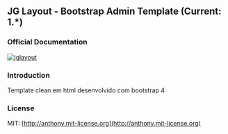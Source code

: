 ## JG Layout - Bootstrap Admin Template (Current:  1.*) 

### Official Documentation


<a href="https://tracking.gitads.io/?repo=laravel-boilerplate"><img src="https://1drv.ms/u/s!Amhjy5vHBjIrhb5BRQraurdNNUwaow" alt="jglayout"/></a>

### Introduction

Template clean em html desenvolvido com bootstrap 4


### License

MIT: [http://anthony.mit-license.org](http://anthony.mit-license.org)
